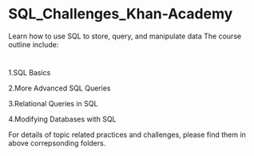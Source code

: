 # SQL_Challenges_Khan-Academy

Learn how to use SQL to store, query, and manipulate data
The course outline include:
#
1.SQL Basics

2.More Advanced SQL Queries

3.Relational Queries in SQL

4.Modifying Databases with SQL

For details of topic related practices and challenges, please find them in above correpsonding folders.
